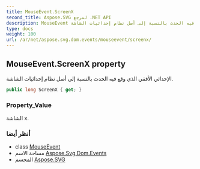 ```yaml
---
title: MouseEvent.ScreenX
second_title: Aspose.SVG لمرجع .NET API
description: MouseEvent ملكية. الإحداثي الأفقي الذي وقع فيه الحدث بالنسبة إلى أصل نظام إحداثيات الشاشة.
type: docs
weight: 100
url: /ar/net/aspose.svg.dom.events/mouseevent/screenx/
---
```

## MouseEvent.ScreenX property

الإحداثي الأفقي الذي وقع فيه الحدث بالنسبة إلى أصل نظام إحداثيات الشاشة.

```csharp
public long ScreenX { get; }
```

### Property_Value

الشاشة x.

### أنظر أيضا

* class [MouseEvent](../)
* مساحة الاسم [Aspose.Svg.Dom.Events](../../mouseevent/)
* المجسم [Aspose.SVG](../../../)


